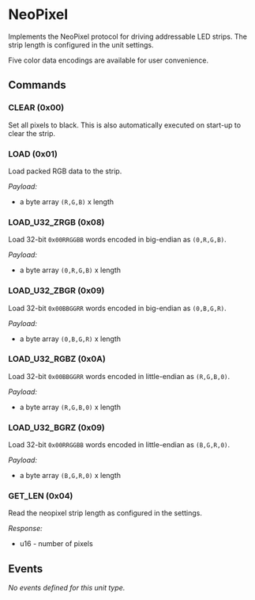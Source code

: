 # NeoPixel

Implements the NeoPixel protocol for driving addressable LED strips.
The strip length is configured in the unit settings.

Five color data encodings are available for user convenience.

## Commands

### CLEAR (0x00)
Set all pixels to black. This is also automatically executed on start-up to clear the strip.

### LOAD (0x01)
Load packed RGB data to the strip.

*Payload:*

- a byte array `(R,G,B)` x length

### LOAD_U32_ZRGB (0x08)
Load 32-bit `0x00RRGGBB` words encoded in big-endian as `(0,R,G,B)`.

*Payload:*

- a byte array `(0,R,G,B)` x length

### LOAD_U32_ZBGR (0x09)
Load 32-bit `0x00BBGGRR` words encoded in big-endian as `(0,B,G,R)`.

*Payload:*

- a byte array `(0,B,G,R)` x length

### LOAD_U32_RGBZ (0x0A)
Load 32-bit `0x00BBGGRR` words encoded in little-endian as `(R,G,B,0)`.

*Payload:*

- a byte array `(R,G,B,0)` x length

### LOAD_U32_BGRZ (0x09)
Load 32-bit `0x00RRGGBB` words encoded in little-endian as `(B,G,R,0)`.

*Payload:*

- a byte array `(B,G,R,0)` x length

### GET_LEN (0x04)
Read the neopixel strip length as configured in the settings.

*Response:*

- u16 - number of pixels

## Events

*No events defined for this unit type.*
